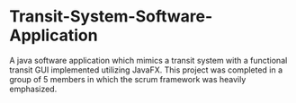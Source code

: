# Transit-System-Software-Application
A java software application which mimics a transit system with a functional transit GUI implemented utilizing JavaFX. This project was completed in a group of 5 members in which the scrum framework was heavily emphasized.

